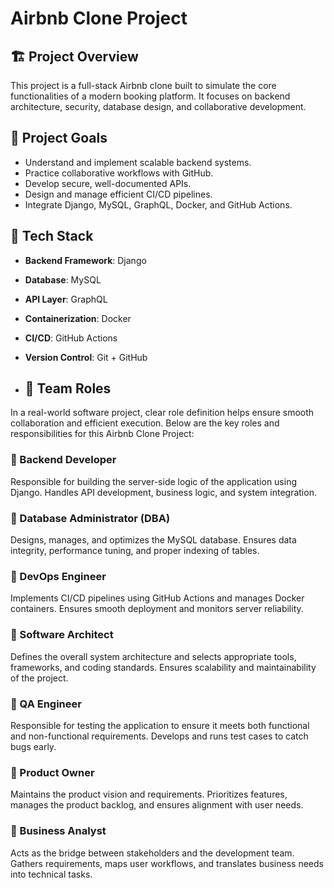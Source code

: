 # Airbnb Clone Project

## 🏗 Project Overview
This project is a full-stack Airbnb clone built to simulate the core functionalities of a modern booking platform. It focuses on backend architecture, security, database design, and collaborative development.

## 🎯 Project Goals
- Understand and implement scalable backend systems.
- Practice collaborative workflows with GitHub.
- Develop secure, well-documented APIs.
- Design and manage efficient CI/CD pipelines.
- Integrate Django, MySQL, GraphQL, Docker, and GitHub Actions.

## 🔧 Tech Stack
- **Backend Framework**: Django
- **Database**: MySQL
- **API Layer**: GraphQL
- **Containerization**: Docker
- **CI/CD**: GitHub Actions
- **Version Control**: Git + GitHub

- ## 👥 Team Roles

In a real-world software project, clear role definition helps ensure smooth collaboration and efficient execution. Below are the key roles and responsibilities for this Airbnb Clone Project:

### 🔹 Backend Developer
Responsible for building the server-side logic of the application using Django. Handles API development, business logic, and system integration.

### 🔹 Database Administrator (DBA)
Designs, manages, and optimizes the MySQL database. Ensures data integrity, performance tuning, and proper indexing of tables.

### 🔹 DevOps Engineer
Implements CI/CD pipelines using GitHub Actions and manages Docker containers. Ensures smooth deployment and monitors server reliability.

### 🔹 Software Architect
Defines the overall system architecture and selects appropriate tools, frameworks, and coding standards. Ensures scalability and maintainability of the project.

### 🔹 QA Engineer
Responsible for testing the application to ensure it meets both functional and non-functional requirements. Develops and runs test cases to catch bugs early.

### 🔹 Product Owner
Maintains the product vision and requirements. Prioritizes features, manages the product backlog, and ensures alignment with user needs.

### 🔹 Business Analyst
Acts as the bridge between stakeholders and the development team. Gathers requirements, maps user workflows, and translates business needs into technical tasks.

